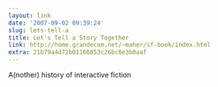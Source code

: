 ```yaml
---
layout: link
date: '2007-09-02 09:39:24'
slug: lets-tell-a
title: Let's Tell a Story Together
link: http://home.grandecom.net/~maher/if-book/index.html
extra: 21b79a4d72b01166853c26bc6e3b0aaf
---
```


A(nother) history of interactive fiction
